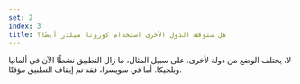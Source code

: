 ```yaml
---
set: 2
index: 3
title: هل ستوقف الدول الأخرى استخدام كورونا ميلدر أيضًا؟ 
---
```

لا، يختلف الوضع من دولة لأخرى. على سبيل المثال، ما زال التطبيق نشطًا الآن في ألمانيا وبلجيكا. أما في سويسرا، فقد تم إيقاف التطبيق مؤقتًا. 
